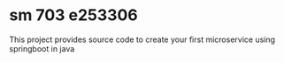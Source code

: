 # sm 703 e253306
This project provides source code to create your first microservice using springboot in java
